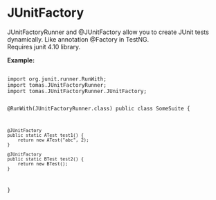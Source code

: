 JUnitFactory
============

<p>
JUnitFactoryRunner and @JUnitFactory allow you to create JUnit tests dynamically. Like annotation @Factory in TestNG.<br/>
Requires junit 4.10 library.
</p>
<p>
<b>Example:</b>
</p>
<code>
import org.junit.runner.RunWith;
import tomas.JUnitFactoryRunner;
import tomas.JUnitFactoryRunner.JUnitFactory;

&#064;RunWith(JUnitFactoryRunner.class)
public class SomeSuite {

    @JUnitFactory
    public static ATest test1() {
        return new ATest("abc", 2);
    }

    @JUnitFactory
    public static BTest test2() {
        return new BTest();
    }
}
<code/>